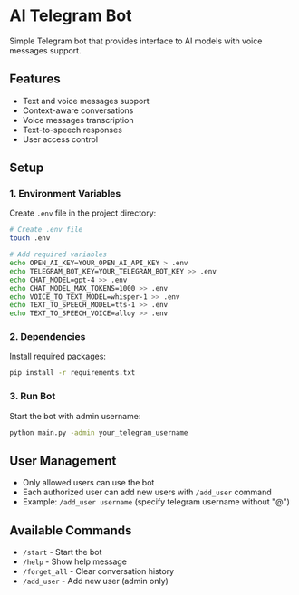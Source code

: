 # AI Telegram Bot

Simple Telegram bot that provides interface to AI models with voice messages support.

## Features
- Text and voice messages support
- Context-aware conversations
- Voice messages transcription
- Text-to-speech responses
- User access control

## Setup

### 1. Environment Variables
Create `.env` file in the project directory:
```bash
# Create .env file
touch .env

# Add required variables
echo OPEN_AI_KEY=YOUR_OPEN_AI_API_KEY > .env
echo TELEGRAM_BOT_KEY=YOUR_TELEGRAM_BOT_KEY >> .env
echo CHAT_MODEL=gpt-4 >> .env
echo CHAT_MODEL_MAX_TOKENS=1000 >> .env
echo VOICE_TO_TEXT_MODEL=whisper-1 >> .env
echo TEXT_TO_SPEECH_MODEL=tts-1 >> .env
echo TEXT_TO_SPEECH_VOICE=alloy >> .env
```

### 2. Dependencies
Install required packages:
```bash
pip install -r requirements.txt
```

### 3. Run Bot
Start the bot with admin username:
```bash
python main.py -admin your_telegram_username
```

## User Management
- Only allowed users can use the bot
- Each authorized user can add new users with `/add_user` command
- Example: `/add_user username` (specify telegram username without "@")

## Available Commands
- `/start` - Start the bot
- `/help` - Show help message
- `/forget_all` - Clear conversation history
- `/add_user` - Add new user (admin only)

